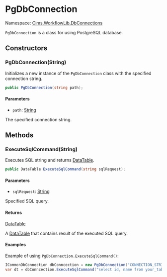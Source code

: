 # PgDbConnection

Namespace: [Cims.WorkflowLib.DbConnections](Cims.WorkflowLib.DbConnections.md)

`PgDbConnection` is a class for using PostgreSQL database.

## Constructors 

### PgDbConnection(String)

Initializes a new instance of the `PgDbConnection` class with the specified connection string.

```C#
public PgDbConnection(string path);
```

#### Parameters 

- `path`: [String](https://learn.microsoft.com/en-us/dotnet/api/system.string)

The specified connection string. 

## Methods

### ExecuteSqlCommand(String)

Executes SQL string and returns [DataTable](https://learn.microsoft.com/en-us/dotnet/api/system.data.datatable).

```C#
public DataTable ExecuteSqlCommand(string sqlRequest);
```

#### Parameters 

- `sqlRequest`: [String](https://learn.microsoft.com/en-us/dotnet/api/system.string)

Specified SQL query.

#### Returns 

[DataTable](https://learn.microsoft.com/en-us/dotnet/api/system.data.datatable)

A [DataTable](https://learn.microsoft.com/en-us/dotnet/api/system.data.datatable) that contains result of the executed SQL query.

#### Examples 

Example of using `PgDbConnection.ExecuteSqlCommand()`:
```C#
ICommonDbConnection dbConncection = new PgDbConnection("CONNECTION_STRING");
var dt = dbConncection.ExecuteSqlCommand("select id, name from your_table;");
```
